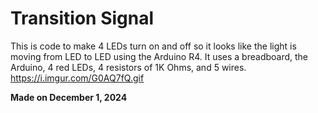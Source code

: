 # Transition Signal
This is code to make 4 LEDs turn on and off so it looks like the light is moving from LED to LED using the Arduino R4. It uses a breadboard, the Arduino, 4 red LEDs, 4 resistors of 1K Ohms, and 5 wires.
https://i.imgur.com/G0AQ7fQ.gif

**Made on December 1, 2024**
